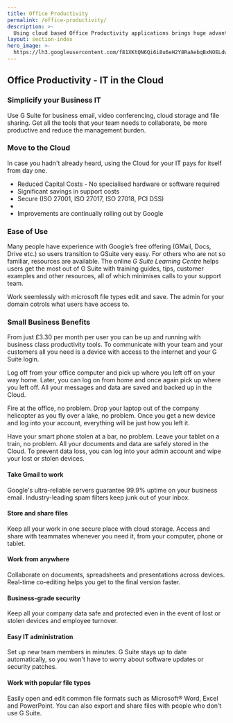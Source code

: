 ```yaml
---
title: Office Productivity
permalink: /office-productivity/
description: >-
  Using cloud based Office Productivity applications brings huge advantages to the way you work and reduces the management costs
layout: section-index
hero_image: >-
  https://lh3.googleusercontent.com/f81XKtQN6Qi6i8u6eH2Y8RaAebqBxNOELdwRmq1B7LWbT4SNnGPUXtKJDP-Ktrk7ORoUCon6zpIMThfYLz0=w1200-h500-c-rj-e30#.jpg
---
```


## Office Productivity - IT in the Cloud

### Simplicify your Business IT
Use G Suite for business email, video conferencing, cloud storage and file sharing. Get all the tools that your team needs to collaborate, be more productive and reduce the management burden.

### Move to the Cloud
In case you hadn't already heard, using the Cloud for your IT pays for itself from day one.
* Reduced Capital Costs - No specialised hardware or software required
* Significant savings in support costs
* Secure (ISO 27001, ISO 27017, ISO 27018, PCI DSS)
* 
* Improvements are continually rolling out by Google

### Ease of Use
Many people have experience with Google’s free offering (GMail, Docs, Drive etc.) so users transition to GSuite very easy. For others who are not so familiar, resources are available. The online *G Suite Learning Centre* helps users get the most out of G Suite with training guides, tips, customer examples and other resources, all of which minimises calls to your support team. 

Work seemlessly with microsoft file types edit and save.
The admin for your domain cotrols what users have access to.

### Small Business Benefits

From just £3.30 per month per user you can be up and running with business class productivity tools. To communicate with your team and your customers all you need is a device with access to the internet and your G Suite login. 

Log off from your office computer and pick up where you left off on your way home. Later, you can log on from home and once again pick up where you left off. All your messages and data are saved and backed up in the Cloud. 

Fire at the office, no problem. Drop your laptop out of the company helicopter as you fly over a lake, no problem. Once you get a new device and log into your account, everything will be just how you left it. 

Have your smart phone stolen at a bar, no problem. Leave your tablet on a train, no problem. All your documents and data are safely stored in the Cloud. To prevent data loss, you can log into your admin account and wipe your lost or stolen devices. 

#### Take Gmail to work
Google's ultra-reliable servers guarantee 99.9% uptime on your business email. Industry-leading spam filters keep junk out of your inbox.

#### Store and share files
Keep all your work in one secure place with cloud storage. Access and share with teammates whenever you need it, from your computer, phone or tablet.

#### Work from anywhere
Collaborate on documents, spreadsheets and presentations across devices. Real-time co-editing helps you get to the final version faster.

#### Business-grade security
Keep all your company data safe and protected even in the event of lost or stolen devices and employee turnover.

#### Easy IT administration
Set up new team members in minutes. G Suite stays up to date automatically, so you won't have to worry about software updates or security patches.

#### Work with popular file types
Easily open and edit common file formats such as Microsoft® Word, Excel and PowerPoint. You can also export and share files with people who don’t use G Suite.